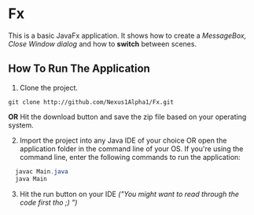 # Fx
This is a basic JavaFx application. It shows how to create a _MessageBox, Close Window dialog_ and how to **switch** between scenes.

## How To Run The Application
1. Clone the project.
```
git clone http://github.com/Nexus1Alpha1/Fx.git
```




  **OR**
  Hit the download button and save the zip file based on your operating system.
  
2. Import the project into any Java IDE of your choice OR open the application folder in the command line of your OS.
If you're using the command line, enter the following commands to run the application:
```java
  javac Main.java
  java Main
```
3. Hit the run button on your IDE _("You might want to read through the code first tho ;) ")_

